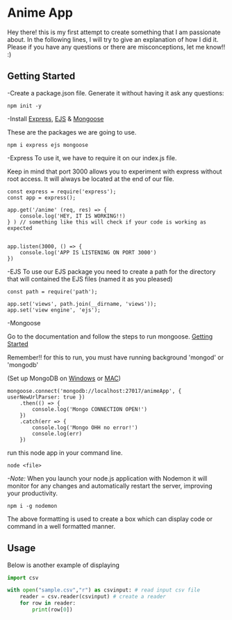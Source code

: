 # Anime App
Hey there! this is my first attempt to create something that I am passionate about. 
In the following lines, I will try to give an explanation of how I did it. 
Please if you have any questions or there are misconceptions, let me know!! :)



## Getting Started

-Create a package.json file.
Generate it without having it ask any questions:
````
npm init -y
````
-Install [Express](http://expressjs.com/), [EJS](https://ejs.co/) & [Mongoose](https://mongoosejs.com/)

These are the packages we are going to use. 

````
npm i express ejs mongoose
````



-Express
To use it, we have to require it on our index.js file.

Keep in mind that port 3000 allows you to experiment with express without root access. 
It will always be located at the end of our file.

````
const express = require('express');
const app = express();

app.get('/anime' (req, res) => {
    console.log('HEY, IT IS WORKING!!)
} ) // something like this will check if your code is working as expected


app.listen(3000, () => {
    console.log('APP IS LISTENING ON PORT 3000')
})
````

-EJS
 To use our EJS package you need to create a path for the directory that will contained the EJS files (named it as you pleased) 
````
const path = require('path');

app.set('views', path.join(__dirname, 'views'));
app.set('view engine', 'ejs');

````

-Mongoose

Go to the documentation and follow the steps to run mongoose. [Getting Started](https://mongoosejs.com/docs/index.html)

Remember!!  for this to run, you must have running background 'mongod' or 'mongodb'

(Set up MongoDB on [Windows](https://zarkom.net/blogs/how-to-install-mongodb-for-development-in-windows-3328) or [MAC](https://www.bing.com/videos/search?view=detail&mmscn=vstp&ru=%2Fvideos%2Fsearch%3Fq%3Dmongodb%2Btutorial%2Bmac%26FORM%3DHDRSC3&mid=EDC05EF118D6CDBE43ACEDC05EF118D6CDBE43AC&q=mongodb%20tutorial%20mac))


````
mongoose.connect('mongodb://localhost:27017/animeApp', { userNewUrlParser: true })
    .then(() => {
        console.log('Mongo CONNECTION OPEN!')
    })
    .catch(err => {
        console.log('Mongo OHH no error!')
        console.log(err)
    })
````
run this node app in your command line. 

````
node <file>
````
*-Note:*
When you launch your node.js application with Nodemon it will monitor for any changes and automatically restart the server, improving your productivity. 
````
npm i -g nodemon
````




The above formatting is used to create a box which can display code or command in a well formatted manner.


## Usage

Below is another example of displaying
````python
import csv

with open("sample.csv","r") as csvinput: # read input csv file
    reader = csv.reader(csvinput) # create a reader
    for row in reader:
        print(row[0])
````
